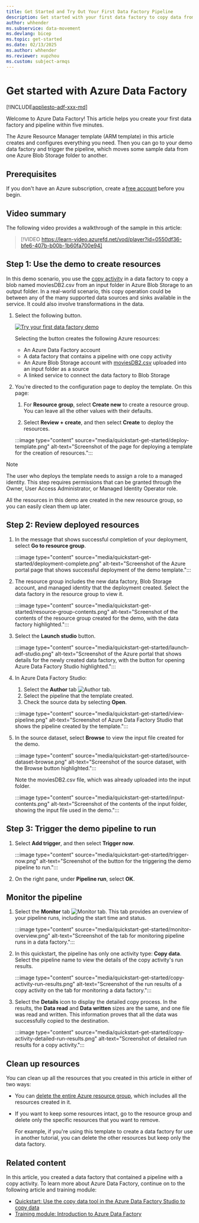```yaml
---
title: Get Started and Try Out Your First Data Factory Pipeline
description: Get started with your first data factory to copy data from one Azure Blob Storage folder to another.
author: whhender
ms.subservice: data-movement
ms.devlang: bicep
ms.topic: get-started
ms.date: 02/13/2025
ms.author: whhender
ms.reviewer: xupzhou
ms.custom: subject-armqs
---
```


# Get started with Azure Data Factory

[!INCLUDE[appliesto-adf-xxx-md](includes/appliesto-adf-xxx-md.md)]

Welcome to Azure Data Factory! This article helps you create your first data factory and pipeline within five minutes.

The Azure Resource Manager template (ARM template) in this article creates and configures everything you need. Then you can go to your demo data factory and trigger the pipeline, which moves some sample data from one Azure Blob Storage folder to another.

## Prerequisites

If you don't have an Azure subscription, create a [free account](https://azure.microsoft.com/free/) before you begin.

## Video summary

The following video provides a walkthrough of the sample in this article:

> [!VIDEO https://learn-video.azurefd.net/vod/player?id=0550df36-bfe6-407b-b00b-1b60fa700e94]

## Step 1: Use the demo to create resources

In this demo scenario, you use the [copy activity](copy-activity-overview.md) in a data factory to copy a blob named moviesDB2.csv from an input folder in Azure Blob Storage to an output folder. In a real-world scenario, this copy operation could be between any of the many supported data sources and sinks available in the service. It could also involve transformations in the data.

1. Select the following button.

   [![Try your first data factory demo](./media/quickstart-get-started/try-it-now.png)](https://portal.azure.com/#create/Microsoft.Template/uri/https%3A%2F%2Fraw.githubusercontent.com%2FAzure%2Fazure-quickstart-templates%2Fmaster%2Fquickstarts%2Fmicrosoft.datafactory%2Fdata-factory-get-started%2Fazuredeploy.json)

   Selecting the button creates the following Azure resources:

   - An Azure Data Factory account
   - A data factory that contains a pipeline with one copy activity
   - An Azure Blob Storage account with [moviesDB2.csv](https://raw.githubusercontent.com/kromerm/adfdataflowdocs/master/sampledata/moviesDB2.csv) uploaded into an input folder as a source
   - A linked service to connect the data factory to Blob Storage

1. You're directed to the configuration page to deploy the template. On this page:

   1. For **Resource group**, select **Create new** to create a resource group. You can leave all the other values with their defaults.

   1. Select **Review + create**, and then select **Create** to deploy the resources.

   :::image type="content" source="media/quickstart-get-started/deploy-template.png" alt-text="Screenshot of the page for deploying a template for the creation of resources.":::

> [!NOTE]
> The user who deploys the template needs to assign a role to a managed identity. This step requires permissions that can be granted through the Owner, User Access Administrator, or Managed Identity Operator role.

All the resources in this demo are created in the new resource group, so you can easily clean them up later.

## Step 2: Review deployed resources

1. In the message that shows successful completion of your deployment, select **Go to resource group**.

   :::image type="content" source="media/quickstart-get-started/deployment-complete.png" alt-text="Screenshot of the Azure portal page that shows successful deployment of the demo template.":::

1. The resource group includes the new data factory, Blob Storage account, and managed identity that the deployment created. Select the data factory in the resource group to view it.

   :::image type="content" source="media/quickstart-get-started/resource-group-contents.png" alt-text="Screenshot of the contents of the resource group created for the demo, with the data factory highlighted.":::

1. Select the **Launch studio** button.

   :::image type="content" source="media/quickstart-get-started/launch-adf-studio.png" alt-text="Screenshot of the Azure portal that shows details for the newly created data factory, with the button for opening Azure Data Factory Studio highlighted.":::

1. In Azure Data Factory Studio:

   1. Select the **Author** tab <img src="media/quickstart-get-started/author-button.png" alt="Author tab"/>.
   1. Select the pipeline that the template created.
   1. Check the source data by selecting **Open**.

   :::image type="content" source="media/quickstart-get-started/view-pipeline.png" alt-text="Screenshot of Azure Data Factory Studio that shows the pipeline created by the template.":::

1. In the source dataset, select **Browse** to view the input file created for the demo.

   :::image type="content" source="media/quickstart-get-started/source-dataset-browse.png" alt-text="Screenshot of the source dataset, with the Browse button highlighted.":::

   Note the moviesDB2.csv file, which was already uploaded into the input folder.

   :::image type="content" source="media/quickstart-get-started/input-contents.png" alt-text="Screenshot of the contents of the input folder, showing the input file used in the demo.":::

## Step 3: Trigger the demo pipeline to run

1. Select **Add trigger**, and then select **Trigger now**.

   :::image type="content" source="media/quickstart-get-started/trigger-now.png" alt-text="Screenshot of the button for the triggering the demo pipeline to run.":::
1. On the right pane, under **Pipeline run**, select **OK**.

## Monitor the pipeline

1. Select the **Monitor** tab <img src="media/quickstart-get-started/monitor-button.png" alt="Monitor tab"/>. This tab provides an overview of your pipeline runs, including the start time and status.
  
   :::image type="content" source="media/quickstart-get-started/monitor-overview.png" alt-text="Screenshot of the tab for monitoring pipeline runs in a data factory.":::

1. In this quickstart, the pipeline has only one activity type: **Copy data**. Select the pipeline name to view the details of the copy activity's run results.

   :::image type="content" source="media/quickstart-get-started/copy-activity-run-results.png" alt-text="Screenshot of the run results of a copy activity on the tab for monitoring a data factory.":::

1. Select the **Details** icon to display the detailed copy process. In the results, the **Data read** and **Data written** sizes are the same, and one file was read and written. This information proves that all the data was successfully copied to the destination.

   :::image type="content" source="media/quickstart-get-started/copy-activity-detailed-run-results.png" alt-text="Screenshot of detailed run results for a copy activity.":::

## Clean up resources

You can clean up all the resources that you created in this article in either of two ways:

- You can [delete the entire Azure resource group](../azure-resource-manager/management/delete-resource-group.md), which includes all the resources created in it.
- If you want to keep some resources intact, go to the resource group and delete only the specific resources that you want to remove.

  For example, if you're using this template to create a data factory for use in another tutorial, you can delete the other resources but keep only the data factory.

## Related content

In this article, you created a data factory that contained a pipeline with a copy activity. To learn more about Azure Data Factory, continue on to the following article and training module:

- [Quickstart: Use the copy data tool in the Azure Data Factory Studio to copy data](quickstart-hello-world-copy-data-tool.md)
- [Training module: Introduction to Azure Data Factory](/learn/modules/intro-to-azure-data-factory/)
